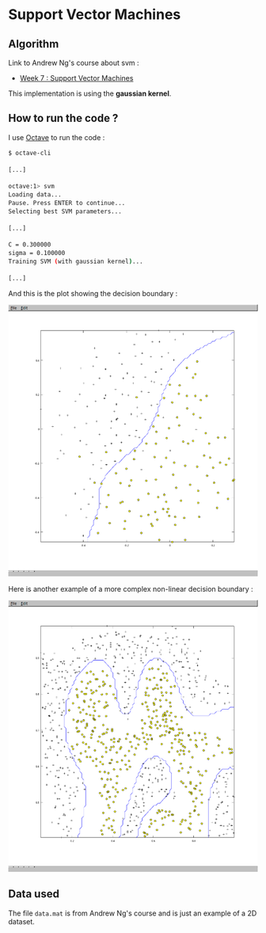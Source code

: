# Support Vector Machines

## Algorithm

Link to Andrew Ng's course about svm :

- [Week 7 : Support Vector Machines](https://www.coursera.org/learn/machine-learning/home/week/7)

This implementation is using the **gaussian kernel**.

## How to run the code ?

I use [Octave](https://gnu.org/software/octave/) to run the code :

```bash
$ octave-cli

[...]

octave:1> svm
Loading data...
Pause. Press ENTER to continue...
Selecting best SVM parameters...

[...]

C = 0.300000
sigma = 0.100000
Training SVM (with gaussian kernel)...

[...]
```

And this is the plot showing the decision boundary :

![Example of output plot](img/decision_boundary_plot.png)

Here is another example of a more complex non-linear decision boundary :

![Another example](img/other_example_db.png)

## Data used 

The file `data.mat` is from Andrew Ng's course and is just an example of a 2D dataset.
